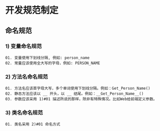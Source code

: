 # 开发规范制定

## 命名规范

### 1) 变量命名规范

    01. 变量使用下划线分隔, 例如: person_name
    02. 常量应该使用全大写的字母，例如: PERSON_NAME

### 2) 方法名命名规范

    01. 方法名应该首字母大写，多个单词使用下划线分隔。例如：Get_Person_Name()
    02. 静态方法应该以 __ 开头，以 __ 结尾。例如：__Get_Person_Name__()
    03. 参数应该采用 1)#01 描述所说的那样，除非有特殊情况。比如Web给前端定义参数。

### 3) 类名命名规范

    01. 类名采用 2)#01 命名方式